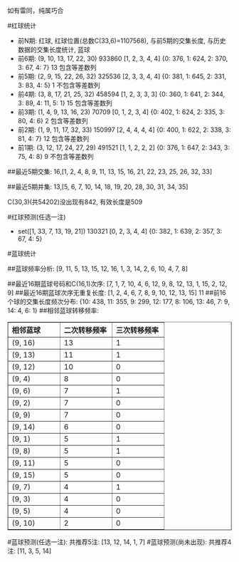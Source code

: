 <!-- 
.. title: 双色球2013011期(2013-01-24)数据分析报告
.. slug: slott-2013011-2013-01-24-report
.. date: 2013-01-25 08:00:00 UTC+08:00
.. tags: Lottery
.. link: 
.. description: 
.. type: text
-->

如有雷同，纯属巧合

<!-- TEASER_END-->

#红球统计

- 前N期: 红球, 红球位置(总数C(33,6)=1107568), 与前5期的交集长度, 与历史数据的交集长度统计, 蓝球
- 前6期: (9, 10, 13, 17, 22, 30) 933860 [1, 2, 3, 4, 4] {0: 376, 1: 624, 2: 370, 3: 67, 4: 7} 13 包含等差数列
- 前5期: (2, 9, 15, 22, 26, 32) 325536 [2, 3, 3, 4, 4] {0: 381, 1: 645, 2: 331, 3: 83, 4: 5} 1 不包含等差数列
- 前4期: (3, 8, 17, 21, 25, 32) 458594 [1, 2, 3, 3, 3] {0: 360, 1: 641, 2: 344, 3: 89, 4: 11, 5: 1} 15 包含等差数列
- 前3期: (1, 4, 9, 13, 16, 23) 70709 [0, 1, 2, 3, 4] {0: 402, 1: 624, 2: 335, 3: 80, 4: 6} 2 包含等差数列
- 前2期: (1, 9, 11, 17, 32, 33) 150997 [2, 4, 4, 4, 4] {0: 400, 1: 622, 2: 338, 3: 81, 4: 7} 12 包含等差数列
- 前1期: (3, 12, 17, 24, 27, 29) 491521 [1, 1, 2, 2, 2] {0: 376, 1: 647, 2: 343, 3: 75, 4: 8} 9 不包含等差数列

##最近5期交集:
16,[1, 2, 4, 8, 9, 11, 13, 15, 16, 21, 22, 23, 25, 26, 32, 33]

##最近5期并集:
13,[5, 6, 7, 10, 14, 18, 19, 20, 28, 30, 31, 34, 35]

C(30,3)(共54202)没出现有842, 
有效长度是509

#红球预测(任选一注)

- set([1, 33, 7, 13, 19, 21]) 130321 [0, 2, 3, 4, 4] {0: 382, 1: 639, 2: 357, 3: 67, 4: 5}

#蓝球统计

##蓝球频率分析:
[9, 11, 5, 13, 15, 12, 16, 1, 3, 14, 2, 6, 10, 4, 7, 8]

##最近16期蓝球号码和C(16,1)次序:
[7, 1, 7, 10, 4, 6, 12, 9, 8, 12, 13, 1, 15, 2, 12, 9]
##最近16期蓝球次序无重复长度:
[1, 2, 4, 6, 7, 8, 9, 10, 12, 13, 15] 11
##前16个球的交集长度频次分布:
{10: 438, 11: 355, 9: 299, 12: 177, 8: 106, 13: 46, 7: 9, 14: 4, 6: 1}
##相邻蓝球转移频率:
<table border="1" class="table table-striped dataframe">
  <thead>
    <tr style="text-align: left;">
      <th style="min-width: 100px;">相邻蓝球</th>
      <th style="min-width: 100px;">二次转移频率</th>
      <th style="min-width: 100px;">三次转移频率</th>
    </tr>
  </thead>
  <tbody>
    <tr>
      <td> (9, 16)</td>
      <td> 13</td>
      <td> 1</td>
    </tr>
    <tr>
      <td> (9, 13)</td>
      <td> 11</td>
      <td> 1</td>
    </tr>
    <tr>
      <td> (9, 12)</td>
      <td> 10</td>
      <td> 0</td>
    </tr>
    <tr>
      <td>  (9, 4)</td>
      <td>  8</td>
      <td> 0</td>
    </tr>
    <tr>
      <td>  (9, 6)</td>
      <td>  7</td>
      <td> 1</td>
    </tr>
    <tr>
      <td>  (9, 2)</td>
      <td>  7</td>
      <td> 0</td>
    </tr>
    <tr>
      <td>  (9, 9)</td>
      <td>  7</td>
      <td> 0</td>
    </tr>
    <tr>
      <td> (9, 14)</td>
      <td>  6</td>
      <td> 0</td>
    </tr>
    <tr>
      <td>  (9, 1)</td>
      <td>  5</td>
      <td> 1</td>
    </tr>
    <tr>
      <td>  (9, 8)</td>
      <td>  5</td>
      <td> 1</td>
    </tr>
    <tr>
      <td> (9, 11)</td>
      <td>  5</td>
      <td> 0</td>
    </tr>
    <tr>
      <td> (9, 15)</td>
      <td>  5</td>
      <td> 0</td>
    </tr>
    <tr>
      <td>  (9, 7)</td>
      <td>  4</td>
      <td> 1</td>
    </tr>
    <tr>
      <td>  (9, 3)</td>
      <td>  4</td>
      <td> 0</td>
    </tr>
    <tr>
      <td>  (9, 5)</td>
      <td>  4</td>
      <td> 0</td>
    </tr>
    <tr>
      <td> (9, 10)</td>
      <td>  2</td>
      <td> 0</td>
    </tr>
  </tbody>
</table>
#蓝球预测(任选一注):
共推荐5注: [13, 12, 14, 1, 7]
#蓝球预测(尚未出现):
共推荐4注: [11, 3, 5, 14]

